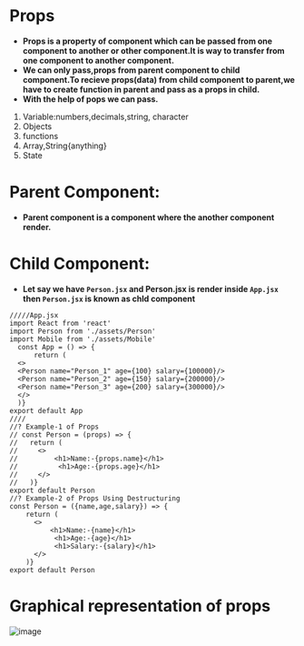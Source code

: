 # Props
- **Props is a property of component which can be passed from one component to another or other component.It is way to transfer from one component to another component.**
- **We can only pass,props from parent component to child component.To recieve props(data) from child component to parent,we have to create function in parent and pass as a props in child.**
- **With the help of pops we can pass.**
1. Variable:numbers,decimals,string, character
2. Objects
3. functions
4. Array,String{anything}
5. State
# Parent Component:
- **Parent component is a component where the another component render.**
# Child Component:
- **Let say we have `Person.jsx` and Person.jsx is render inside `App.jsx` then `Person.jsx` is known as chld component**
```
/////App.jsx
import React from 'react'
import Person from './assets/Person'
import Mobile from './assets/Mobile'
  const App = () => {
      return (
  <>
  <Person name="Person_1" age={100} salary={100000}/>
  <Person name="Person_2" age={150} salary={200000}/>
  <Person name="Person_3" age={200} salary={300000}/>
  </>
  )}
export default App
////
//? Example-1 of Props
// const Person = (props) => {
//   return (
//     <>
//         <h1>Name:-{props.name}</h1>
//          <h1>Age:-{props.age}</h1>
//     </>
//   )}
export default Person
//? Example-2 of Props Using Destructuring
const Person = ({name,age,salary}) => {
    return (
      <>
          <h1>Name:-{name}</h1>
           <h1>Age:-{age}</h1>
           <h1>Salary:-{salary}</h1>
      </>
    )}
export default Person
```
# Graphical representation of props
![image](https://github.com/user-attachments/assets/311a6811-578c-47ef-aa65-ad844b4cb61b)
